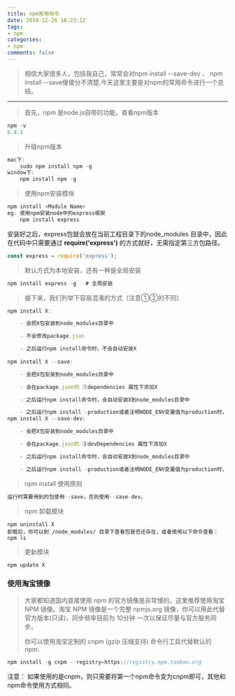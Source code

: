 ```yaml
---
title: npm常用命令
date: 2018-12-26 16:23:12
tags: 
- npm
categories:
- npm
comments: false
---
```


> 相信大家很多人，包括我自己，常常会对npm install --save-dev 、 npm install --save傻傻分不清楚,今天这里主要是对npm的常用命令进行一个总结。

___

> 首先，npm 是node.js自带的功能。查看npm版本

```js
npm -v
6.4.1
```

> 升级npm版本

```js
mac下: 
	sudo npm install npm -g
window下:
	npm install npm -g
```

> 使用npm安装模块

```js
npm install <Module Name>
eg: 使用npm安装node中的express框架
	npm install express
```

安装好之后，express包就会放在当前工程目录下的node_modules 目录中，因此在代码中只需要通过 **require('express')** 的方式就好，无需指定第三方包路径。

```js
const express = require('express');
```

> 默认方式为本地安装，还有一种是全局安装

```js
npm install express -g   # 全局安装
```

> 接下来，我们列举下容易混淆的方式（注意①②的不同）

```js
npm install X:

	- 会把X包安装到node_modules目录中

	- 不会修改package.json

	- 之后运行npm install命令时，不会自动安装X
    
npm install X --save:

    - 会把X包安装到node_modules目录中

    - 会在package.json的 ①dependencies 属性下添加X

    - 之后运行npm install命令时，会自动安装X到node_modules目录中

    - 之后运行npm install -production或者注明NODE_ENV变量值为production时，会自动安装msbuild到		  node_modules目录中
npm install X --save-dev:

    - 会把X包安装到node_modules目录中

    - 会在package.json的 ②devDependencies 属性下添加X

    - 之后运行npm install命令时，会自动安装X到node_modules目录中

    - 之后运行npm install -production或者注明NODE_ENV变量值为production时，不会自动安装X到			  node_modules目录中
```

> npm install 使用原则

```js
运行时需要用到的包使用--save，否则使用--save-dev。
```

> npm 卸载模块

```
npm uninstall X
卸载后，你可以到 /node_modules/ 目录下查看包是否还存在，或者使用以下命令查看：
npm ls
```

> 更新模块

```
npm update X
```

### 使用淘宝镜像

> 大家都知道国内直接使用 npm 的官方镜像是非常慢的，这里推荐使用淘宝 NPM 镜像。淘宝 NPM 镜像是一个完整 npmjs.org 镜像，你可以用此代替官方版本(只读)，同步频率目前为 10分钟 一次以保证尽量与官方服务同步。
>
> 你可以使用淘宝定制的 cnpm (gzip 压缩支持) 命令行工具代替默认的 npm:

```js
npm install -g cnpm --registry=https://registry.npm.taobao.org
```

注意： 如果使用的是cnpm，则只需要将第一个npm命令变为cnpm即可，其他和npm命令使用方式相同。